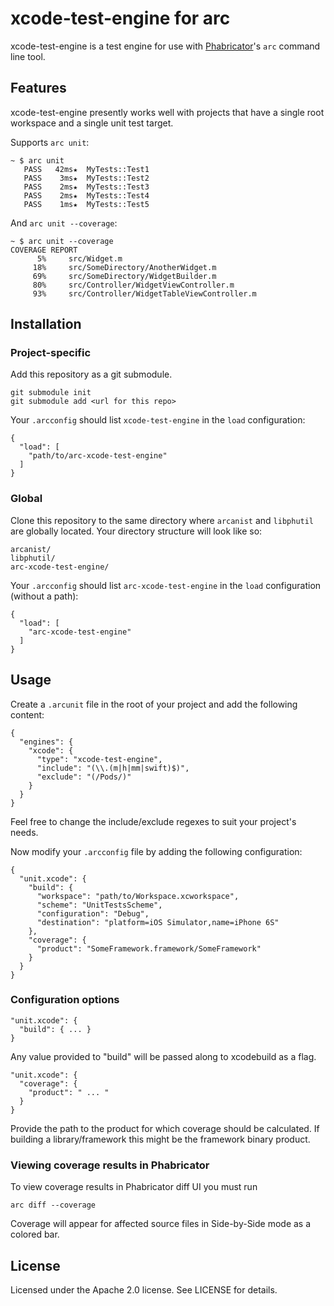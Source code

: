 # xcode-test-engine for arc

xcode-test-engine is a test engine for use with [Phabricator](phabricator.org)'s `arc` command line tool.

## Features

xcode-test-engine presently works well with projects that have a
single root workspace and a single unit test target.

Supports `arc unit`:

    ~ $ arc unit
       PASS   42ms★  MyTests::Test1
       PASS    3ms★  MyTests::Test2
       PASS    2ms★  MyTests::Test3
       PASS    2ms★  MyTests::Test4
       PASS    1ms★  MyTests::Test5

And `arc unit --coverage`:

    ~ $ arc unit --coverage
    COVERAGE REPORT
          5%     src/Widget.m
         18%     src/SomeDirectory/AnotherWidget.m
         69%     src/SomeDirectory/WidgetBuilder.m
         80%     src/Controller/WidgetViewController.m
         93%     src/Controller/WidgetTableViewController.m

## Installation

### Project-specific

Add this repository as a git submodule.

    git submodule init
    git submodule add <url for this repo>

Your `.arcconfig` should list `xcode-test-engine` in the `load`
configuration:

    {
      "load": [
        "path/to/arc-xcode-test-engine"
      ]
    }

### Global

Clone this repository to the same directory where `arcanist` and
`libphutil` are globally located. Your directory structure will
look like so:

    arcanist/
    libphutil/
    arc-xcode-test-engine/

Your `.arcconfig` should list `arc-xcode-test-engine` in the `load`
configuration (without a path):

    {
      "load": [
        "arc-xcode-test-engine"
      ]
    }

## Usage

Create a `.arcunit` file in the root of your project and add the following content:

    {
      "engines": {
        "xcode": {
          "type": "xcode-test-engine",
          "include": "(\\.(m|h|mm|swift)$)",
          "exclude": "(/Pods/)"
        }
      }
    }

Feel free to change the include/exclude regexes to suit your project's needs.

Now modify your `.arcconfig` file by adding the following configuration:

    {
      "unit.xcode": {
        "build": {
          "workspace": "path/to/Workspace.xcworkspace",
          "scheme": "UnitTestsScheme",
          "configuration": "Debug",
          "destination": "platform=iOS Simulator,name=iPhone 6S"
        },
        "coverage": {
          "product": "SomeFramework.framework/SomeFramework"
        }
      }
    }

### Configuration options

    "unit.xcode": {
      "build": { ... }
    }

Any value provided to "build" will be passed along to xcodebuild as a flag.

    "unit.xcode": {
      "coverage": {
        "product": " ... "
      }
    }

Provide the path to the product for which coverage should be
calculated. If building a library/framework this might be the
framework binary product.

### Viewing coverage results in Phabricator

To view coverage results in Phabricator diff UI you must run

    arc diff --coverage

Coverage will appear for affected source files in Side-by-Side
mode as a colored bar.

## License

Licensed under the Apache 2.0 license. See LICENSE for details.
